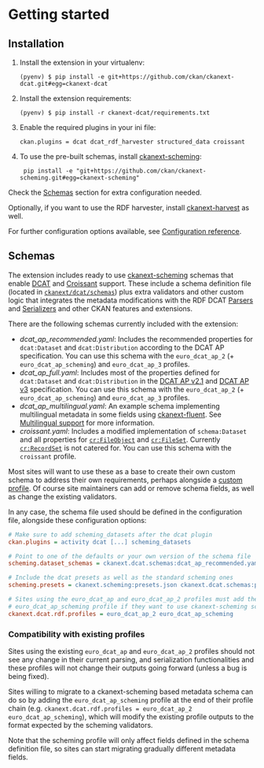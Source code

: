 # Getting started

## Installation


1.  Install the extension in your virtualenv:

        (pyenv) $ pip install -e git+https://github.com/ckan/ckanext-dcat.git#egg=ckanext-dcat

2.  Install the extension requirements:

        (pyenv) $ pip install -r ckanext-dcat/requirements.txt

3.  Enable the required plugins in your ini file:

        ckan.plugins = dcat dcat_rdf_harvester structured_data croissant

4. To use the pre-built schemas, install [ckanext-scheming](https://github.com/ckan/ckanext-scheming):

        pip install -e "git+https://github.com/ckan/ckanext-scheming.git#egg=ckanext-scheming"

Check the [Schemas](#schemas) section for extra configuration needed.

Optionally, if you want to use the RDF harvester, install [ckanext-harvest](https://github.com/ckan/ckanext-harvest#installation) as well.

For further configuration options available, see [Configuration reference](configuration.md).

## Schemas

The extension includes ready to use [ckanext-scheming](https://github.com/ckan/ckanext-scheming) schemas
that enable [DCAT](https://www.w3.org/TR/vocab-dcat-3/) and [Croissant](https://docs.mlcommons.org/croissant/docs/croissant-spec.html) support. These include a schema definition file (located
in [`ckanext/dcat/schemas`](https://github.com/ckan/ckanext-dcat/tree/master/ckanext/dcat/schemas))
plus extra validators and other custom logic that integrates the metadata modifications with the
RDF DCAT [Parsers](profiles.md#rdf-dcat-parser) and [Serializers](profiles.md#rdf-dcat-serializer) and other CKAN features and extensions.

There are the following schemas currently included with the extension:

* *dcat_ap_recommended.yaml*: Includes the recommended properties for `dcat:Dataset` and `dcat:Distribution` according to the DCAT AP specification. You can use this schema with the `euro_dcat_ap_2` (+ `euro_dcat_ap_scheming`) and `euro_dcat_ap_3` profiles.
* *dcat_ap_full.yaml*: Includes most of the properties defined for `dcat:Dataset` and `dcat:Distribution` in the [DCAT AP v2.1](https://semiceu.github.io/DCAT-AP/releases/2.1.1/) and [DCAT AP v3](https://semiceu.github.io/DCAT-AP/releases/3.0.0/) specification. You can use this schema with the `euro_dcat_ap_2` (+ `euro_dcat_ap_scheming`) and `euro_dcat_ap_3` profiles.
* *dcat_ap_multilingual.yaml*: An example schema implementing multilingual metadata in some fields using [ckanext-fluent](https://github.com/ckan/ckanext-fluent). See [Multilingual support](profiles.md#multilingual-support) for more information.
* *croissant.yaml*: Includes a modified implementation of `schema:Dataset` and all properties for [`cr:FileObject`](https://docs.mlcommons.org/croissant/docs/croissant-spec.html#fileobject) and [`cr:FileSet`](https://docs.mlcommons.org/croissant/docs/croissant-spec.html#fileset). Currently [`cr:RecordSet`](https://docs.mlcommons.org/croissant/docs/croissant-spec.html#recordset) is not catered for. You can use this schema with the `croissant` profile.


Most sites will want to use these as a base to create their own custom schema to address their own requirements, perhaps alongside a [custom profile](profiles.md#profiles). Of course site maintainers can add or remove schema fields, as well as change the existing validators.

In any case, the schema file used should be defined in the configuration file, alongside these configuration options:
```ini
# Make sure to add scheming_datasets after the dcat plugin
ckan.plugins = activity dcat [...] scheming_datasets

# Point to one of the defaults or your own version of the schema file
scheming.dataset_schemas = ckanext.dcat.schemas:dcat_ap_recommended.yaml

# Include the dcat presets as well as the standard scheming ones
scheming.presets = ckanext.scheming:presets.json ckanext.dcat.schemas:presets.yaml

# Sites using the euro_dcat_ap and euro_dcat_ap_2 profiles must add the
# euro_dcat_ap_scheming profile if they want to use ckanext-scheming schemas (see next section)
ckanext.dcat.rdf.profiles = euro_dcat_ap_2 euro_dcat_ap_scheming
```

### Compatibility with existing profiles

Sites using the existing `euro_dcat_ap` and `euro_dcat_ap_2` profiles should not see any change in their
current parsing, and serialization functionalities and these profiles will not change their outputs going
forward (unless a bug is being fixed).

Sites willing to migrate to a ckanext-scheming based metadata schema can do
so by adding the `euro_dcat_ap_scheming` profile at the end of their profile chain (e.g.
`ckanext.dcat.rdf.profiles = euro_dcat_ap_2 euro_dcat_ap_scheming`), which will modify the existing profile
outputs to the format expected by the scheming validators.

Note that the scheming profile will only affect fields defined in the schema definition file, so sites can start migrating gradually different metadata fields.

